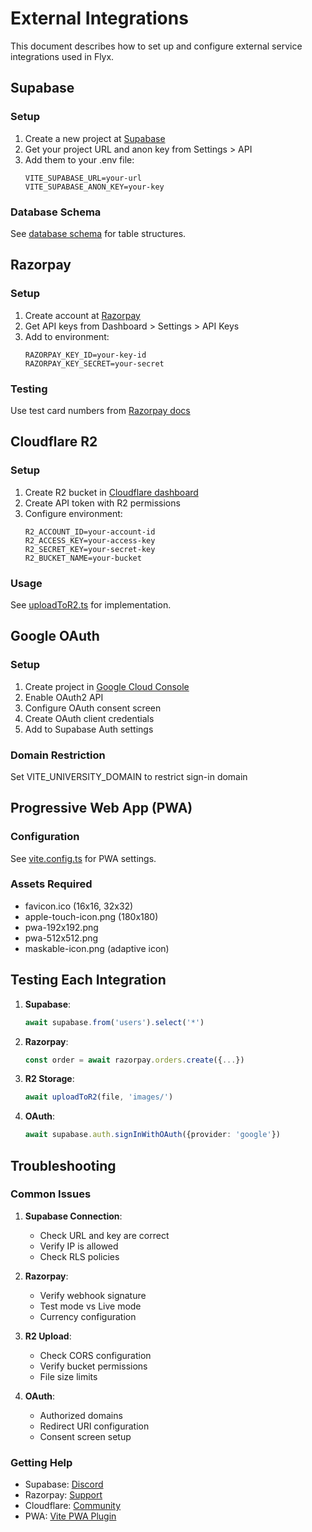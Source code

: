 # External Integrations

This document describes how to set up and configure external service integrations used in Flyx.

## Supabase

### Setup
1. Create a new project at [Supabase](https://app.supabase.com)
2. Get your project URL and anon key from Settings > API
3. Add them to your .env file:
   ```
   VITE_SUPABASE_URL=your-url
   VITE_SUPABASE_ANON_KEY=your-key
   ```

### Database Schema
See [database schema](../packages/database/schema.sql) for table structures.

## Razorpay

### Setup
1. Create account at [Razorpay](https://razorpay.com)
2. Get API keys from Dashboard > Settings > API Keys
3. Add to environment:
   ```
   RAZORPAY_KEY_ID=your-key-id
   RAZORPAY_KEY_SECRET=your-secret
   ```

### Testing
Use test card numbers from [Razorpay docs](https://razorpay.com/docs/payments/payments/test-card-details/)

## Cloudflare R2

### Setup
1. Create R2 bucket in [Cloudflare dashboard](https://dash.cloudflare.com)
2. Create API token with R2 permissions
3. Configure environment:
   ```
   R2_ACCOUNT_ID=your-account-id
   R2_ACCESS_KEY=your-access-key
   R2_SECRET_KEY=your-secret-key
   R2_BUCKET_NAME=your-bucket
   ```

### Usage
See [uploadToR2.ts](../packages/api/src/utils/uploadToR2.ts) for implementation.

## Google OAuth

### Setup
1. Create project in [Google Cloud Console](https://console.cloud.google.com)
2. Enable OAuth2 API
3. Configure OAuth consent screen
4. Create OAuth client credentials
5. Add to Supabase Auth settings

### Domain Restriction
Set VITE_UNIVERSITY_DOMAIN to restrict sign-in domain

## Progressive Web App (PWA)

### Configuration
See [vite.config.ts](./vite.config.ts) for PWA settings.

### Assets Required
- favicon.ico (16x16, 32x32)
- apple-touch-icon.png (180x180)
- pwa-192x192.png
- pwa-512x512.png
- maskable-icon.png (adaptive icon)

## Testing Each Integration

1. **Supabase**:
   ```typescript
   await supabase.from('users').select('*')
   ```

2. **Razorpay**:
   ```typescript
   const order = await razorpay.orders.create({...})
   ```

3. **R2 Storage**:
   ```typescript
   await uploadToR2(file, 'images/')
   ```

4. **OAuth**:
   ```typescript
   await supabase.auth.signInWithOAuth({provider: 'google'})
   ```

## Troubleshooting

### Common Issues

1. **Supabase Connection**:
   - Check URL and key are correct
   - Verify IP is allowed
   - Check RLS policies

2. **Razorpay**:
   - Verify webhook signature
   - Test mode vs Live mode
   - Currency configuration

3. **R2 Upload**:
   - Check CORS configuration
   - Verify bucket permissions
   - File size limits

4. **OAuth**:
   - Authorized domains
   - Redirect URI configuration
   - Consent screen setup

### Getting Help

- Supabase: [Discord](https://discord.supabase.com)
- Razorpay: [Support](https://razorpay.com/support/)
- Cloudflare: [Community](https://community.cloudflare.com)
- PWA: [Vite PWA Plugin](https://vite-pwa-org.netlify.app/)
